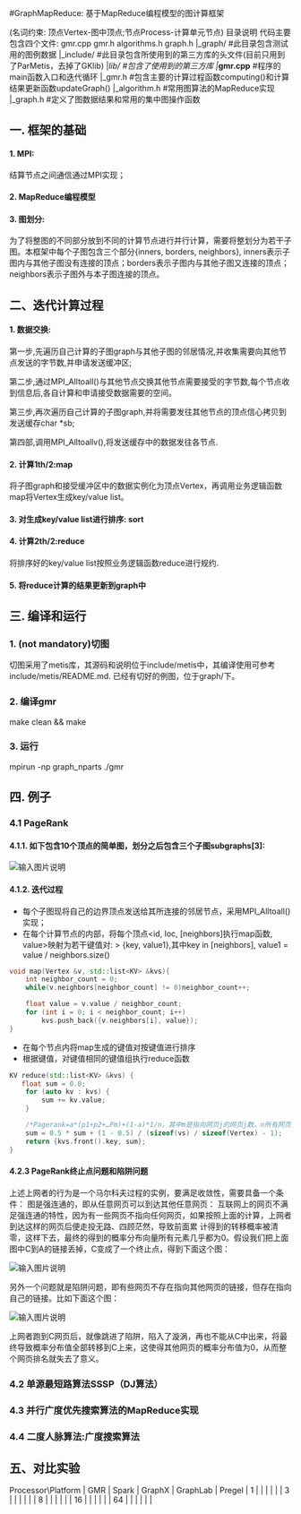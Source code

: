 #GraphMapReduce: 基于MapReduce编程模型的图计算框架

(名词约束: 顶点Vertex-图中顶点;节点Process-计算单元节点)
目录说明
代码主要包含四个文件: gmr.cpp gmr.h algorithms.h graph.h
|_graph/   #此目录包含测试用的图例数据
|_include/ #此目录包含所使用到的第三方库的头文件(目前只用到了ParMetis，去掉了GKlib)
|_lib/     #包含了使用到的第三方库
|_**gmr.cpp**  #程序的main函数入口和迭代循环
|_gmr.h    #包含主要的计算过程函数computing()和计算结果更新函数updateGraph()
|_algorithm.h   #常用图算法的MapReduce实现
|_graph.h       #定义了图数据结果和常用的集中图操作函数
## 一. 框架的基础
#### 1. MPI:
结算节点之间通信通过MPI实现；
#### 2. MapReduce编程模型
#### 3. 图划分:
为了将整图的不同部分放到不同的计算节点进行并行计算，需要将整划分为若干子图。本框架中每个子图包含三个部分{inners, borders, neighbors}, inners表示子图内与其他子图没有连接的顶点；borders表示子图内与其他子图又连接的顶点；neighbors表示子图外与本子图连接的顶点。

## 二、迭代计算过程
#### 1. 数据交换:
第一步,先遍历自己计算的子图graph与其他子图的邻居情况,并收集需要向其他节点发送的字节数,并申请发送缓冲区;

第二步,通过MPI_Alltoall()与其他节点交换其他节点需要接受的字节数,每个节点收到信息后,各自计算和申请接受数据需要的空间。

第三步,再次遍历自己计算的子图graph,并将需要发往其他节点的顶点信心拷贝到发送缓存char *sb;

第四部,调用MPI_Alltoallv(),将发送缓存中的数据发往各节点.
#### 2. 计算1th/2:map
将子图graph和接受缓冲区中的数据实例化为顶点Vertex，再调用业务逻辑函数map将Vertex生成key/value list。
#### 3. 对生成key/value list进行排序: sort
#### 4. 计算2th/2:reduce
将排序好的key/value list按照业务逻辑函数reduce进行规约.
#### 5. 将reduce计算的结果更新到graph中

## 三. 编译和运行
### 1. (not mandatory)切图
切图采用了metis库，其源码和说明位于include/metis中，其编译使用可参考include/metis/README.md.
已经有切好的例图，位于graph/下。

### 2. 编译gmr
make clean && make

### 3. 运行
mpirun -np graph_nparts ./gmr

## 四. 例子
### 4.1 PageRank
#### 4.1.1. 如下包含10个顶点的简单图，划分之后包含三个子图subgraphs[3]:
![输入图片说明](http://git.oschina.net/uploads/images/2016/0120/132332_24897e71_496314.png "在这里输入图片标题")

#### 4.1.2. 迭代过程

- 每个子图现将自己的边界顶点发送给其所连接的邻居节点，采用MPI_Alltoall()实现；
- 在每个计算节点的内部，将每个顶点<id, loc, [neighbors]执行map函数, value>映射为若干键值对:
          > {key, value1},其中key in [neighbors], value1 = value / neighbors.size()
```c++
void map(Vertex &v, std::list<KV> &kvs){
    int neighbor_count = 0;
    while(v.neighbors[neighbor_count] != 0)neighbor_count++;

    float value = v.value / neighbor_count;
    for (int i = 0; i < neighbor_count; i++)
        kvs.push_back({v.neighbors[i], value});
}
```
- 在每个节点内将map生成的键值对按键值进行排序
- 根据键值，对键值相同的键值组执行reduce函数
```c++
KV reduce(std::list<KV> &kvs) {
   float sum = 0.0;
    for (auto kv : kvs) {
        sum += kv.value;
    }

    /*Pagerank=a*(p1+p2+…Pm)+(1-a)*1/n，其中m是指向网页j的网页j数，n所有网页数*/
    sum = 0.5 * sum + (1 - 0.5) / (sizeof(vs) / sizeof(Vertex) - 1); 
    return {kvs.front().key, sum};
}
```

#### 4.2.3 PageRank终止点问题和陷阱问题
上述上网者的行为是一个马尔科夫过程的实例，要满足收敛性，需要具备一个条件：
图是强连通的，即从任意网页可以到达其他任意网页：
互联网上的网页不满足强连通的特性，因为有一些网页不指向任何网页，如果按照上面的计算，上网者到达这样的网页后便走投无路、四顾茫然，导致前面累 计得到的转移概率被清零，这样下去，最终的得到的概率分布向量所有元素几乎都为0。假设我们把上面图中C到A的链接丢掉，C变成了一个终止点，得到下面这个图：

![输入图片说明](http://git.oschina.net/uploads/images/2016/0111/214258_5e3a6ed7_496314.jpeg "在这里输入图片标题")

另外一个问题就是陷阱问题，即有些网页不存在指向其他网页的链接，但存在指向自己的链接。比如下面这个图：

![输入图片说明](http://git.oschina.net/uploads/images/2016/0111/214318_aadc9dd1_496314.jpeg "在这里输入图片标题")

上网者跑到C网页后，就像跳进了陷阱，陷入了漩涡，再也不能从C中出来，将最终导致概率分布值全部转移到C上来，这使得其他网页的概率分布值为0，从而整个网页排名就失去了意义。

### 4.2 单源最短路算法SSSP（DJ算法）

### 4.3 并行广度优先搜索算法的MapReduce实现

### 4.4 二度人脉算法:广度搜索算法

## 五、对比实验
Processor\Platform |   GMR      |    Spark      |   GraphX       |    GraphLab      |     Pregel  |
      1            |            |               |                |                  |             |
      3            |            |               |                |                  |             |
      8            |            |               |                |                  |             |
      16           |            |               |                |                  |             |
      64           |            |               |                |                  |             |
